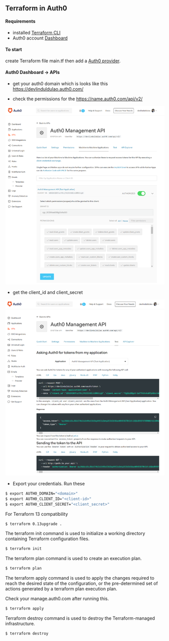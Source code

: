 ## Terraform in Auth0

#### Requirements

- installed [Terraform CLI](https://www.terraform.io/downloads.html)
- Auth0 account [Dashboard](https://auth0.com/docs/getting-started/the-basics)

#### To start

create Terraform file main.tf then add a [Auth0 provider](https://www.terraform.io/docs/providers/auth0/index.html).

#### Auth0 Dashboard -> APIs

- get your auth0 domain which is looks like this https://devlinduldulao.auth0.com/

- check the permissions for the https://name.auth0.com/api/v2/

![screenshot](.//auth01.png)

- get the client_id and client_secret

![screenshot](.//auth02.png)

- Export your credentials. Run these

```sh
$ export AUTH0_DOMAIN="<domain>"
$ export AUTH0_CLIENT_ID="<client-id>"
$ export AUTH0_CLIENT_SECRET="<client_secret>"
```

For Terraform 13 compatibility

```sh
$ terraform 0.13upgrade .
```

The terraform init command is used to initialize a working directory containing Terraform configuration files.

```sh
$ terraform init
```

The terraform plan command is used to create an execution plan.

```sh
$ terraform plan
```

The terraform apply command is used to apply the changes required to reach the desired state of the configuration, or the pre-determined set of actions generated by a terraform plan execution plan.

Check your manage.auth0.com after running this.

```sh
$ terraform apply
```

Terraform destroy command is used to destroy the Terraform-managed infrastructure.

```sh
$ terraform destroy
```
